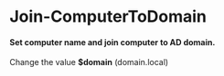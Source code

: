 # Join-ComputerToDomain
#### Set computer name and join computer to AD domain.

Change the value **$domain** (domain.local)
